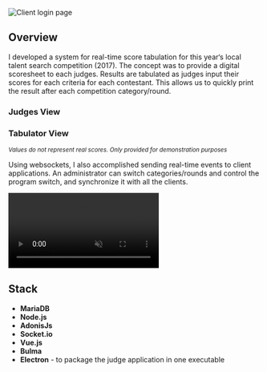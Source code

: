 ![Client login page](/assets/img/projects/tst-01.png)

## Overview

I developed a system for real-time score tabulation for this year&lsquo;s local talent search competition (2017). The concept was to provide a digital scoresheet to each judges. Results are tabulated as judges input their scores for each criteria for each contestant. This allows us to quickly print the result after each competition category/round.

<div class="has-text-centered has-contents-below">

### Judges View
<Screen content="/assets/img/projects/tst-02.png"></Screen>

### Tabulator View
<Browser content="/assets/img/projects/tst-03.png"></Browser>

<p><small><em>Values do not represent real scores. Only provided for demonstration purposes</em></small></p>

</div>

Using websockets, I also accomplished sending real-time events to client applications. An administrator can switch categories/rounds and control the program switch, and synchronize it with all the clients.

<div class="has-contents-below">
  <div class="image is-16by9">
    <video src="/assets/videos/projects/tabulation-system-test.mp4" muted autoplay controls loop></video>
  </div>
</div>

## Stack
* **MariaDB**
* **Node.js**
* **AdonisJs**
* **Socket.io**
* **Vue.js**
* **Bulma**
* **Electron** - to package the judge application in one executable
